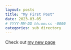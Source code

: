 ```yaml
---
layout: posts
title: "My First Post"
date: 2023-03-05
# YYYY-MM-DD hh:mm:ss -0000
categories: sub directory
---
```


Check out [my new page](/pages/my-first-page)